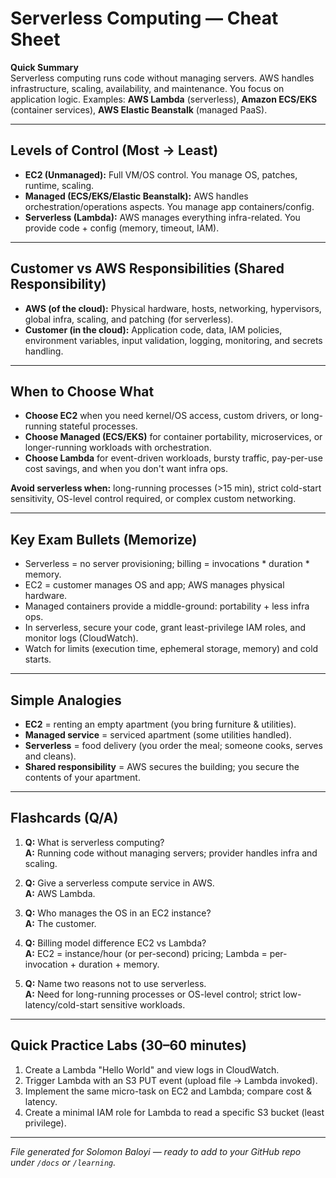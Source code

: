 # Serverless Computing — Cheat Sheet

**Quick Summary**  
Serverless computing runs code without managing servers. AWS handles infrastructure, scaling, availability, and maintenance. You focus on application logic. Examples: **AWS Lambda** (serverless), **Amazon ECS/EKS** (container services), **AWS Elastic Beanstalk** (managed PaaS).

---

## Levels of Control (Most → Least)
- **EC2 (Unmanaged):** Full VM/OS control. You manage OS, patches, runtime, scaling.  
- **Managed (ECS/EKS/Elastic Beanstalk):** AWS handles orchestration/operations aspects. You manage app containers/config.  
- **Serverless (Lambda):** AWS manages everything infra-related. You provide code + config (memory, timeout, IAM).

---

## Customer vs AWS Responsibilities (Shared Responsibility)
- **AWS (of the cloud):** Physical hardware, hosts, networking, hypervisors, global infra, scaling, and patching (for serverless).  
- **Customer (in the cloud):** Application code, data, IAM policies, environment variables, input validation, logging, monitoring, and secrets handling.

---

## When to Choose What
- **Choose EC2** when you need kernel/OS access, custom drivers, or long-running stateful processes.  
- **Choose Managed (ECS/EKS)** for container portability, microservices, or longer-running workloads with orchestration.  
- **Choose Lambda** for event-driven workloads, bursty traffic, pay-per-use cost savings, and when you don't want infra ops.

**Avoid serverless when:** long-running processes (>15 min), strict cold-start sensitivity, OS-level control required, or complex custom networking.

---

## Key Exam Bullets (Memorize)
- Serverless = no server provisioning; billing = invocations * duration * memory.  
- EC2 = customer manages OS and app; AWS manages physical hardware.  
- Managed containers provide a middle-ground: portability + less infra ops.  
- In serverless, secure your code, grant least-privilege IAM roles, and monitor logs (CloudWatch).  
- Watch for limits (execution time, ephemeral storage, memory) and cold starts.

---

## Simple Analogies
- **EC2** = renting an empty apartment (you bring furniture & utilities).  
- **Managed service** = serviced apartment (some utilities handled).  
- **Serverless** = food delivery (you order the meal; someone cooks, serves and cleans).  
- **Shared responsibility** = AWS secures the building; you secure the contents of your apartment.

---

## Flashcards (Q/A)
1. **Q:** What is serverless computing?  
   **A:** Running code without managing servers; provider handles infra and scaling.

2. **Q:** Give a serverless compute service in AWS.  
   **A:** AWS Lambda.

3. **Q:** Who manages the OS in an EC2 instance?  
   **A:** The customer.

4. **Q:** Billing model difference EC2 vs Lambda?  
   **A:** EC2 = instance/hour (or per-second) pricing; Lambda = per-invocation + duration + memory.

5. **Q:** Name two reasons not to use serverless.  
   **A:** Need for long-running processes or OS-level control; strict low-latency/cold-start sensitive workloads.

---

## Quick Practice Labs (30–60 minutes)
1. Create a Lambda "Hello World" and view logs in CloudWatch.  
2. Trigger Lambda with an S3 PUT event (upload file → Lambda invoked).  
3. Implement the same micro-task on EC2 and Lambda; compare cost & latency.  
4. Create a minimal IAM role for Lambda to read a specific S3 bucket (least privilege).

---

*File generated for Solomon Baloyi — ready to add to your GitHub repo under `/docs` or `/learning`.*
